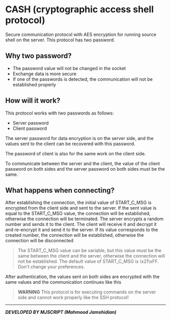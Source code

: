 CASH (cryptographic access shell protocol)
==========================================

Secure communication protocol with AES encryption for running source shell on the server.
This protocol has two password.

Why two password?
-----------------

- The password value will not be changed in the socket
- Exchange data is more secure
- If one of the passwords is detected, the communication will not be established properly

How will it work?
-----------------
This protocol works with two passwords as follows:

- Server password
- Client password

The server password for data encryption is on the server side, and the values sent to the client can be recovered with this password.

The password of client is also for the same work on the client side.

To communicate between the server and the client, the value of the client password on both sides and the server password on both sides must be the same.

What happens when connecting?
-----------------------------

After establishing the connection, the initial value of START_C_MSG is encrypted from the client side and sent to the server. If the sent value is equal to the START_C_MSG value, the connection will be established, otherwise the connection will be terminated. The server encrypts a random number and sends it to the client. The client will receive it and decrypt it and re-encrypt it and send it to the server. If its value corresponds to the created number, the connection will be established, otherwise the connection will be disconnected

> The START_C_MSG value can be variable, but this value must be the same between the client and the server, otherwise the connection will not be established. The default value of START_C_MSG is \x21\xFF. Don't change your preferences.

After authentication, the values sent on both sides are encrypted with the same values and the communication continues like this

> **WARNING** This protocol is for executing commands on the server side and cannot work properly like the SSH protocol!

---------------------------
***DEVELOPED BY MJSCRIPT (Mahmood Jamshidian)***
